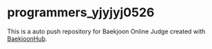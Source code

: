 # programmers_yjyjyj0526
This is a auto push repository for Baekjoon Online Judge created with [BaekjoonHub](https://github.com/BaekjoonHub/BaekjoonHub).

